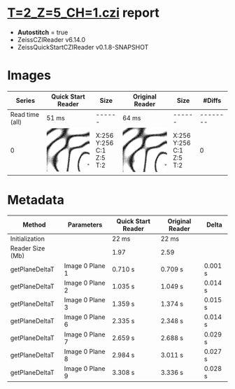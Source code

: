 # [T=2_Z=5_CH=1.czi](https://zenodo.org/record/7015307/files/T%3D2_Z%3D5_CH%3D1.czi) report
 - **Autostitch** = true
 - ZeissCZIReader v6.14.0
 - ZeissQuickStartCZIReader v0.1.8-SNAPSHOT

# Images 

| Series            | Quick Start Reader | Size | Original Reader | Size | #Diffs |
|-------------------|--------------------|------|-----------------|------|--------|
| Read time (all)   |51 ms|------|64 ms|------|--------|
|0|![T=2_Z=5_CH=1.quick_true.flat_true.stitch_true.series_0.jpg](T=2_Z=5_CH=1/T=2_Z=5_CH=1.quick_true.flat_true.stitch_true.series_0.jpg)|X:256<br>Y:256<br>C:1<br>Z:5<br>T:2|![T=2_Z=5_CH=1.quick_false.flat_true.stitch_true.series_0.jpg](T=2_Z=5_CH=1/T=2_Z=5_CH=1.quick_false.flat_true.stitch_true.series_0.jpg)|X:256<br>Y:256<br>C:1<br>Z:5<br>T:2|0|

# Metadata

|  Method            | Parameters       | Quick Start Reader | Original Reader | Delta  |
| -------------------|------------------|--------------------|-----------------|------- |
| Initialization     |                  |22 ms|22 ms|        |
| Reader Size (Mb)     |                  |1.97|2.59|        |
| getPlaneDeltaT| Image 0 Plane 1 |  0.710 s |  0.709 s | 0.001 s |
| getPlaneDeltaT| Image 0 Plane 2 |  1.035 s |  1.049 s | 0.014 s |
| getPlaneDeltaT| Image 0 Plane 3 |  1.359 s |  1.374 s | 0.015 s |
| getPlaneDeltaT| Image 0 Plane 6 |  2.335 s |  2.348 s | 0.014 s |
| getPlaneDeltaT| Image 0 Plane 7 |  2.659 s |  2.688 s | 0.029 s |
| getPlaneDeltaT| Image 0 Plane 8 |  2.984 s |  3.011 s | 0.027 s |
| getPlaneDeltaT| Image 0 Plane 9 |  3.308 s |  3.336 s | 0.028 s |
